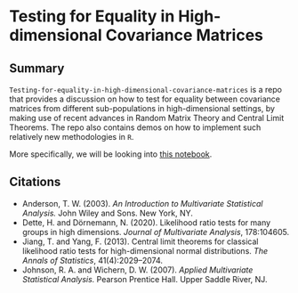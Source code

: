# Testing for Equality in High-dimensional Covariance Matrices

## Summary

```Testing-for-equality-in-high-dimensional-covariance-matrices``` is a repo that provides a discussion on how to test for equality between covariance matrices from different sub-populations in high-dimensional settings, by making use of recent advances in Random Matrix Theory and Central Limit Theorems. The repo also contains demos on how to implement such relatively new methodologies in ```R```.

More specifically, we will be looking into [this notebook](https://github.com/smarinardila/Testing-for-equality-in-high-dimensional-covariance-matrices/blob/main/testing_equality_covariance_matrices.ipynb).

## Citations  

+ Anderson, T. W. (2003). *An Introduction to Multivariate Statistical Analysis.* John Wiley and Sons. New York, NY.
+ Dette, H. and Dörnemann, N. (2020). Likelihood ratio tests for many groups in high dimensions. *Journal of Multivariate Analysis*, 178:104605.
+ Jiang, T. and Yang, F. (2013). Central limit theorems for classical likelihood ratio tests for high-dimensional normal distributions. *The Annals of Statistics*, 41(4):2029–2074.
+ Johnson, R. A. and Wichern, D. W. (2007). *Applied Multivariate Statistical Analysis.* Pearson Prentice Hall. Upper Saddle River, NJ.
